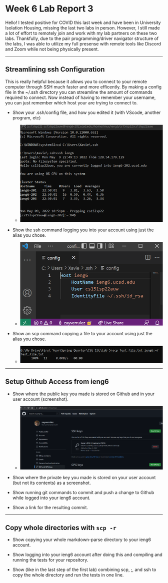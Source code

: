 # Week 6 Lab Report 3

Hello! I tested positive for COVID this last week and have been in University Isolation Housing, missing the last two labs in person. However, I still made a lot of effort to remotely join and work with my lab partners on these two labs. Thankfully, due to the pair programming/driver navigator structure of the labs, I was able to utilize my full presense with remote tools like Discord and Zoom while not being physically present.

---

## Streamlining ssh Configuration

 This is really helpful because it allows you to connect to your remote computer through SSH much faster and more efficently. By making a config file in the ~/.ssh directory you can streamline the amount of commands required to connect. Now instead of having to remember your username, you can just remember which host your are trying to connect to.

* Show your .ssh/config file, and how you edited it (with VScode, another program, etc)

    * ![Picture 1.1](lab-report-3-photos\Screenshot_1.png)
* Show the ssh command logging you into your account using just the alias you chose.

    * ![Picture 1.2](lab-report-3-photos\Screenshot_3.png)
* Show an scp command copying a file to your account using just the alias you chose.

    * ![Picture 1.3](lab-report-3-photos\Screenshot_4.png)

---

## Setup Github Access from ieng6

* Show where the public key you made is stored on Github and in your user account (screenshot).

    * ![Picture 2.1](lab-report-3-photos\Screenshot_5.png)

* Show where the private key you made is stored on your user account (but not its contents) as a screenshot.

* Show running git commands to commit and push a change to Github while logged into your ieng6 account.

* Show a link for the resulting commit.


---

## Copy whole directories with ```scp -r```

* Show copying your whole markdown-parse directory to your ieng6 account.

* Show logging into your ieng6 account after doing this and compiling
and running the tests for your repository.

* Show (like in the last step of the first lab) combining scp, ;, and ssh to copy the whole directory and run the tests in one line.
